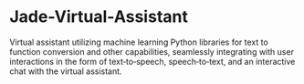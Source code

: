 # Jade-Virtual-Assistant
Virtual assistant utilizing machine learning Python libraries for text to function conversion and other capabilities, seamlessly integrating with user interactions in the form of text‑to‑speech, speech‑to‑text, and an interactive chat with the virtual assistant.
